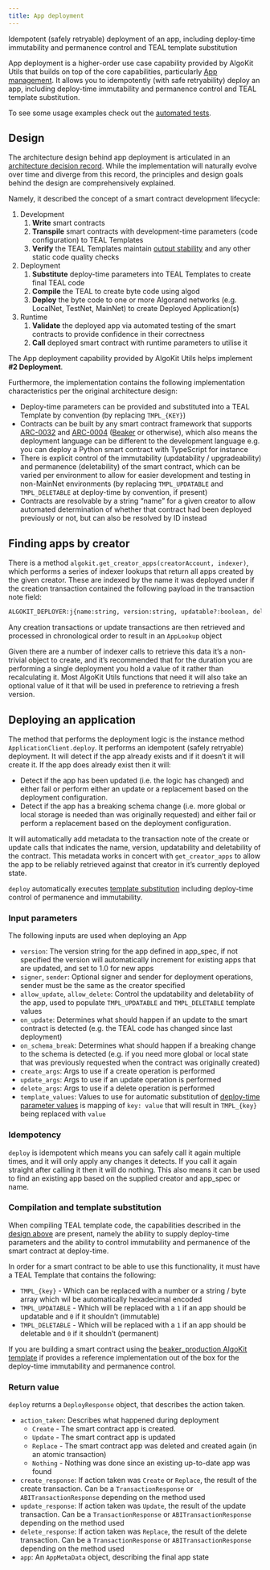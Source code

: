 ```yaml
---
title: App deployment
---
```


Idempotent (safely retryable) deployment of an app, including deploy-time immutability and permanence control and TEAL template substitution

App deployment is a higher-order use case capability provided by AlgoKit Utils that builds on top of the core capabilities,
particularly [App management](app-client). It allows you to idempotently (with safe retryability) deploy an app, including deploy-time immutability and permanence control and
TEAL template substitution.

To see some usage examples check out the [automated tests](https://github.com/algorandfoundation/algokit-utils-py/blob/main/tests/test_deploy_scenarios.py).

<a id='design'></a>

## Design

The architecture design behind app deployment is articulated in an [architecture decision record](https://github.com/algorandfoundation/algokit-cli/blob/main/docs/architecture-decisions/2023-01-12_smart-contract-deployment).
While the implementation will naturally evolve over time and diverge from this record, the principles and design goals behind the design are comprehensively explained.

Namely, it described the concept of a smart contract development lifecycle:

1. Development
   1. **Write** smart contracts
   2. **Transpile** smart contracts with development-time parameters (code configuration) to TEAL Templates
   3. **Verify** the TEAL Templates maintain [output stability](https://github.com/algorandfoundation/algokit-cli/blob/main/docs/articles/output_stability) and any other static code quality checks
2. Deployment
   1. **Substitute** deploy-time parameters into TEAL Templates to create final TEAL code
   2. **Compile** the TEAL to create byte code using algod
   3. **Deploy** the byte code to one or more Algorand networks (e.g. LocalNet, TestNet, MainNet) to create Deployed Application(s)
3. Runtime
   1. **Validate** the deployed app via automated testing of the smart contracts to provide confidence in their correctness
   2. **Call** deployed smart contract with runtime parameters to utilise it

The App deployment capability provided by AlgoKit Utils helps implement **#2 Deployment**.

Furthermore, the implementation contains the following implementation characteristics per the original architecture design:

- Deploy-time parameters can be provided and substituted into a TEAL Template by convention (by replacing `TMPL_{KEY}`)
- Contracts can be built by any smart contract framework that supports [ARC-0032](https://arc.algorand.foundation/ARCs/arc-0032) and
  [ARC-0004](https://arc.algorand.foundation/ARCs/arc-0004) ([Beaker](https://beaker.algo.xyz/) or otherwise), which also means the deployment language can be
  different to the development language e.g. you can deploy a Python smart contract with TypeScript for instance
- There is explicit control of the immutability (updatability / upgradeability) and permanence (deletability) of the smart contract, which can be varied per environment to allow for easier
  development and testing in non-MainNet environments (by replacing `TMPL_UPDATABLE` and `TMPL_DELETABLE` at deploy-time by convention, if present)
- Contracts are resolvable by a string “name” for a given creator to allow automated determination of whether that contract had been deployed previously or not, but can also be resolved by ID
  instead

## Finding apps by creator

There is a method `algokit.get_creator_apps(creatorAccount, indexer)`, which performs a series of indexer lookups that return all apps created by the given creator. These are indexed by the name it
was deployed under if the creation transaction contained the following payload in the transaction note field:

```default
ALGOKIT_DEPLOYER:j{name:string, version:string, updatable?:boolean, deletable?:boolean}
```

Any creation transactions or update transactions are then retrieved and processed in chronological order to result in an `AppLookup` object

Given there are a number of indexer calls to retrieve this data it’s a non-trivial object to create, and it’s recommended that for the duration you are performing a single deployment
you hold a value of it rather than recalculating it. Most AlgoKit Utils functions that need it will also take an optional value of it that will be used in preference to retrieving a
fresh version.

## Deploying an application

The method that performs the deployment logic is the instance method `ApplicationClient.deploy`. It performs an idempotent (safely retryable) deployment. It will detect if the app already
exists and if it doesn’t it will create it. If the app does already exist then it will:

- Detect if the app has been updated (i.e. the logic has changed) and either fail or perform either an update or a replacement based on the deployment configuration.
- Detect if the app has a breaking schema change (i.e. more global or local storage is needed than was originally requested) and either fail or perform a replacement based on the
  deployment configuration.

It will automatically add metadata to the transaction note of the create or update calls that indicates the name, version, updatability and deletability of the contract.
This metadata works in concert with `get_creator_apps` to allow the app to be reliably retrieved against that creator in it’s currently deployed state.

`deploy` automatically executes [template substitution]() including deploy-time control of permanence and immutability.

### Input parameters

The following inputs are used when deploying an App

- `version`: The version string for the app defined in app_spec, if not specified the version will automatically increment for existing apps that are updated, and set to 1.0 for new apps
- `signer`, `sender`: Optional signer and sender for deployment operations, sender must be the same as the creator specified
- `allow_update`, `allow_delete`: Control the updatability and deletability of the app, used to populate `TMPL_UPDATABLE` and `TMPL_DELETABLE` template values
- `on_update`: Determines what should happen if an update to the smart contract is detected (e.g. the TEAL code has changed since last deployment)
- `on_schema_break`: Determines what should happen if a breaking change to the schema is detected (e.g. if you need more global or local state that was previously requested when the contract was originally created)
- `create_args`: Args to use if a create operation is performed
- `update_args`: Args to use if an update operation is performed
- `delete_args`: Args to use if a delete operation is performed
- `template_values`: Values to use for automatic substitution of [deploy-time parameter values]() is mapping of `key: value` that will result in `TMPL_{key}` being replaced with `value`

### Idempotency

`deploy` is idempotent which means you can safely call it again multiple times, and it will only apply any changes it detects. If you call it again straight after calling it then it will
do nothing. This also means it can be used to find an existing app based on the supplied creator and app_spec or name.

<a id='compilation-and-template-substitution'></a>

### Compilation and template substitution

When compiling TEAL template code, the capabilities described in the [design above]() are present, namely the ability to supply deploy-time parameters and the ability to control immutability and permanence of the smart contract at deploy-time.

In order for a smart contract to be able to use this functionality, it must have a TEAL Template that contains the following:

- `TMPL_{key}` - Which can be replaced with a number or a string / byte array which wil be automatically hexadecimal encoded
- `TMPL_UPDATABLE` - Which will be replaced with a `1` if an app should be updatable and `0` if it shouldn’t (immutable)
- `TMPL_DELETABLE` - Which will be replaced with a `1` if an app should be deletable and `0` if it shouldn’t (permanent)

If you are building a smart contract using the [beaker_production AlgoKit template](https://github.com/algorandfoundation/algokit-beaker-default-template) if provides a reference implementation out of the box for the deploy-time immutability and permanence control.

### Return value

`deploy` returns a `DeployResponse` object, that describes the action taken.

- `action_taken`: Describes what happened during deployment
  - `Create` - The smart contract app is created.
  - `Update` - The smart contract app is updated
  - `Replace` - The smart contract app was deleted and created again (in an atomic transaction)
  - `Nothing` - Nothing was done since an existing up-to-date app was found
- `create_response`: If action taken was `Create` or `Replace`, the result of the create transaction. Can be a `TransactionResponse` or `ABITransactionResponse` depending on the method used
- `update_response`: If action taken was `Update`, the result of the update transaction. Can be a `TransactionResponse` or `ABITransactionResponse` depending on the method used
- `delete_response`: If action taken was `Replace`, the result of the delete transaction. Can be a `TransactionResponse` or `ABITransactionResponse` depending on the method used
- `app`: An `AppMetaData` object, describing the final app state

